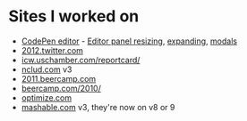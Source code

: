 # Sites I worked on

+ [CodePen editor](http://codepen.io/pen) - [Editor panel resizing](https://twitter.com/desandro/status/647139066840903680),  [expanding](https://twitter.com/desandro/status/662678761171648512), [modals](https://twitter.com/desandro/status/657216413451558913)
+ [2012.twitter.com](http://2012.twitter.com)
+ [icw.uschamber.com/reportcard/](http://icw.uschamber.com/reportcard/)
+ [nclud.com](http://nclud.com) v3
+ [2011.beercamp.com](http://2011.beercamp.com)
+ [beercamp.com/2010/](http://beercamp.com/2010/)
+ [optimize.com](http://optimize.com)
+ [mashable.com](http://mashable.com) v3, they're now on v8 or 9
